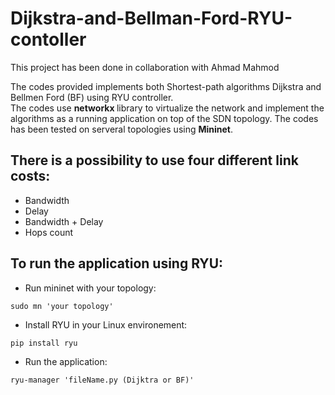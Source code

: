 # Dijkstra-and-Bellman-Ford-RYU-contoller

This project has been done in collaboration with Ahmad Mahmod

The codes provided implements both Shortest-path algorithms Dijkstra and Bellmen Ford (BF) using RYU controller. <br/>
The codes use <b> networkx </b> library to virtualize the network and implement the algorithms as a running application on top of the SDN topology.
The codes has been tested on serveral topologies using <b>Mininet</b>.

## There is a possibility to use four different link costs:
- Bandwidth
- Delay
- Bandwidth + Delay
- Hops count

## To run the application using RYU:
- Run mininet with your topology:
```<Language>
sudo mn 'your topology'
```
- Install RYU in your Linux environement:
```<Language>
pip install ryu
```
- Run the application:
```<Language>
ryu-manager 'fileName.py (Dijktra or BF)'
```
